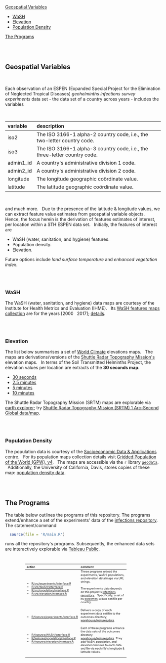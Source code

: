 <br>

[Geospatial Variables](#geospatial-variables)
 * [WaSH](#wash)
 * [Elevation](#elevation)
 * [Population Density](#population-density)

[The Programs](#the-programs)


<br>
<br>

## Geospatial Variables

<br>

Each observation of an ESPEN (Expanded Special Project for the Elimination of Neglected Tropical Diseases) 
<i><span title="soil transmitted helminths (STH)">geohelminths</span> infections survey experiments</i> data 
set - the data set of a country across years - includes the variables

<br>

variable | description
:--- | :---
iso2 | The ISO 3166-1 alpha-2 country code, i.e., the two-letter country code.
iso3 | The ISO 3166-1 alpha-3 country code, i.e., the three-letter country code.
admin1_id | A country's administrative division 1 code.
admin2_id | A country's administrative division 2 code.
longitude | The longitude geographic co&ouml;rdinate value.
latitude | The latitude geographic co&ouml;rdinate value.

<br>

and much more. &nbsp; Due to the presence of the latitude & longitude values, we can extract feature value estimates from 
geospatial variable objects. &nbsp; Hence, the focus herein is the derivation of features estimates of interest, per location 
within a STH ESPEN data set. &nbsp; Initially, the features of interest are 

* WaSH (water, sanitation, and hygiene) features.
* Population density.
* Elevation.

Future options include _land surface temperature_ and _enhanced vegetation index_.

<br>
<br>

### WaSH

The WaSH (water, sanitation, and hygiene) data maps are courtesy of the Institute for Health Metrics and Evaluation (IHME). &nbsp;  Its 
[WaSH features maps collection](https://cloud.ihme.washington.edu/s/bkH2X2tFQMejMxy) are for the years [2000 &nbsp; 2017]; 
[details](https://www.healthdata.org/research-article/mapping-geographic-inequalities-access-drinking-water-and-sanitation-facilities-low).

<br>
<br>

### Elevation

The list below summarises a set of [World Climate](https://worldclim.org/data/worldclim21.html) elevations maps. &nbsp; The maps are
derivations/versions of the  [Shuttle Radar Topography Mission's](https://lpdaac.usgs.gov/products/srtmgl1v003/) elevation
maps. &nbsp; In terms of the Soil Transmitted Helminths Project, the elevation values per location are extracts of the **30 seconds map**.

* [30 seconds](https://biogeo.ucdavis.edu/data/worldclim/v2.1/base/wc2.1_30s_elev.zip)
* [2.5 minutes](https://biogeo.ucdavis.edu/data/worldclim/v2.1/base/wc2.1_2.5m_elev.zip)
* [5 minutes](https://biogeo.ucdavis.edu/data/worldclim/v2.1/base/wc2.1_5m_elev.zip)
* [10 minutes](https://biogeo.ucdavis.edu/data/worldclim/v2.1/base/wc2.1_10m_elev.zip)

The Shuttle Radar Topography Mission (SRTM) maps are explorable via  [earth explorer](https://earthexplorer.usgs.gov); 
try [Shuttle Radar Topography Mission (SRTM) 1 Arc-Second Global data/map](https://earthexplorer.usgs.gov).

<br>
<br>

### Population Density

The population data is courtesy of the [Socioeconomic Data & Applications](https://sedac.ciesin.columbia.edu/data/collection/gpw-v4/documentation) centre. &nbsp; For its 
population maps collection details visit [Gridded Population of the World (GPW), v4](https://sedac.ciesin.columbia.edu/data/collection/gpw-v4/whatsnew). &nbsp; The 
maps are accessible via the ``r`` library [`geodata`](https://github.com/rspatial/geodata#data). &nbsp; Additionally, the University of California, Davis, stores copies of these 
map: [population density data](https://geodata.ucdavis.edu/geodata/pop/).

<br>
<br>

## The Programs

The table below outlines the programs of this repository.  The programs extend/enhance a set of the experiments' data of
the [infections repository](https://github.com/helminthiases/infections).  The statement/command

````r
  source(file = 'R/main.R')
````

runs all the repository's programs.  Subsequently, the enhanced data sets are interactively explorable
via <a href="https://helminthiases.github.io/exploration" target="_blank">Tableau Public</a>.

<br>

<table style="width: 65%; font-size: 65%; text-align: left; margin-left: 65px;">
    <colgroup>
        <col span="1" style="width: 30%;">
        <col span="1" style="width: 65%;">
    </colgroup>
    <thead>
        <tr><th>action</th><th>comment</th></tr>
    </thead>
    <tr>
        <td><ul>
            <li><a href=".R/src/experiments/interface.R">R/src/experiments/interface.R</a></li>
            <li><a href=".R/src/WASH/interface.R">R/src/WASH/interface.R</a></li>
            <li><a href=".R/src/population/interface.R">R/src/population/interface.R</a></li>
            <li><a href=".R/src/elevation/interface.R">R/src/elevation/interface.R</a></li>
        </ul></td>
        <td>These programs unload the experiments, WaSH, populations, and elevation data/maps via URL strings.  <br><br>The experiments data depends 
            on this project's <a href="https://github.com/helminthiases/infections" target="_blank">infections repository</a>. &nbsp; Specifically, a set of its 
            <a href="https://raw.githubusercontent.com/helminthiases/infections/master/warehouse/data/ESPEN/experiments/data.csv">outcomes</a>; a 
            data set/file per country. <br><br></td>
    </tr>
    <tr>
        <td><ul><li><a href=".R/features/experiments/interface.R">R/features/experiments/interface.R</a></li></ul></td>
        <td>Delivers a copy of each experiment data set/file to the outcomes directory; <a href="./warehouse/features/data">warehouse/features/data</a>.<br><br></td>
    </tr>
    <tr>
        <td><ul>
            <li><a href=".R/features/WASH/interface.R">R/features/WASH/interface.R</a></li>
            <li><a href=".R/features/population/interface.R">R/features/population/interface.R</a></li>
            <li><a href=".R/features/elevation/interface.R">R/features/elevation/interface.R</a></li>
        </ul><br><br></td>
        <td>Each of these programs enhance the data sets of the outcomes directory <a href="./warehouse/features/data">warehouse/features/data</a>.  They 
        add WaSH, population, and elevation features to each data set/file via each file's longitude & latitude values.<br><br></td>
    </tr>
</table>

<br>
<br>

<br>
<br>

<br>
<br>

<br>
<br>